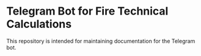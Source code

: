 # Telegram Bot for Fire Technical Calculations

This repository is intended for maintaining documentation for the Telegram bot.
